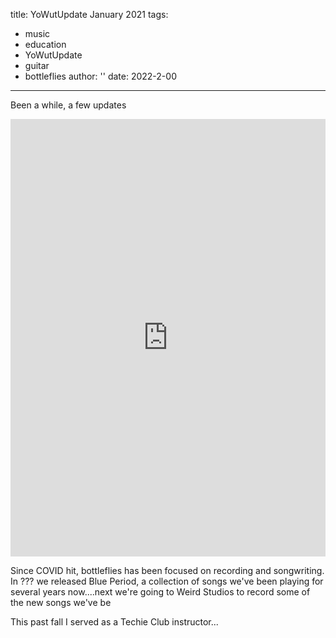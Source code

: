 title: YoWutUpdate January 2021
tags:
- music
- education
- YoWutUpdate
- guitar
- bottleflies
author: ''
date: 2022-2-00
---

Been a while, a few updates

<div class="container-fluid">
    <div class="row">
        <div class="col-lg-12">
            <iframe style="border: 0; width: 100%; height: 700px;" src="https://bandcamp.com/EmbeddedPlayer/album=4058516672/size=large/bgcol=333333/linkcol=0f91ff/transparent=true/" seamless><a href="https://bottleflies.bandcamp.com/album/blue-period">Blue Period by bottleflies</a></iframe>
        </div>
    </div>
</div>
<p></p>

Since COVID hit, bottleflies has been focused on recording and songwriting. In ??? we released Blue Period, a collection of songs we've been playing for several years now....next we're going to Weird Studios to record some of the new songs we've be

This past fall I served as a Techie Club instructor...
